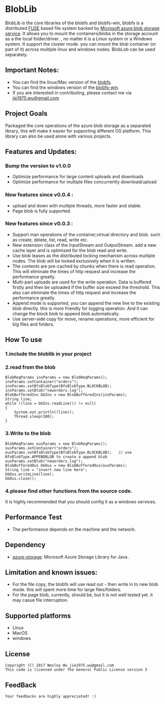 BlobLib
=====
BlobLib is the core libraries of the blobfs and blobfs-win, blobfs is a distributed [FUSE](http://fuse.sourceforge.net) based file system backed by [Microsoft azure blob storage service](https://azure.microsoft.com/en-us/services/storage/blobs/). It allows you to mount the containers/blobs in the storage account as a the local folder/driver. , no matter it is a Linux system or a Windows system. It support the cluster mode. you can mount the blob container (or part of it) across multiple linux and windows nodes. BlobLob can be used separately.

## Important Notes:
* You can find the linux/Mac version of the [blobfs](https://github.com/wesley1975/blobfs).
* You can find the windows version of the [blobfs-win](https://github.com/wesley1975/blobfs-win).
* If you are interested in contributing, please contact me via jie1975.wu@gmail.com

## Project Goals
Packaged the core operations of the azure blob storage as a separated library, this will make it easier for supporting different OS platform. This library can also be used alone with various projects.


## Features and Updates:

### Bump the version to v1.0.0

* Optimize performance for large content uploads and downloads
* Optimize performance for multiple files concurrently download/upload

### New features since v0.0.4 :

* upload and down with multiple threads, more faster and stable.
* Page blob is fully supported.

### New features since v0.0.3 :

* Support man operations of the container,virtual directory and blob. such as create, delete, list, read, write etc.
* New extension class of the InputStream and OutputStream. add a new cache layer and is optimized for the blob read and write.
* Use blob leases as the distributed locking mechanism across multiple nodes. The blob will be locked exclusively when it is written. 
* The contents are pre-cached by chunks when there is read operation. This will eliminate the times of http request and increase the performance greatly. 
* Multi-part uploads are used for the write operation. Data is buffered firstly and then be uploaded if the buffer size exceed the threshold. This also can eliminate the times of http request and increase the performance greatly. 
* Append mode is supported, you can append the new line to the existing blob directly. this is more friendly for logging operation. And it can change the block blob to append blob automatically.
* Use server-side copy for move, rename operations, more efficient for big files and folders.

## How To use
### 1.include the bloblib in your project

### 2.read from the blob
	BlobReqParams insParams = new BlobReqParams();
	insParams.setContainer("orders");
	insParams.setBfsBlobType(BfsBlobType.BLOCKBLOB);
	insParams.setBlob("neworders.log");
	BlobBufferedIns bbIns = new BlobBufferedIns(insParams);
	String line;
	while ((line = bbIns.readLine()) != null)
	{
		System.out.println((line));
		Thread.sleep(100);
	}
### 3.Write to the blob
	BlobReqParams ousParams = new BlobReqParams();
	ousParams.setContainer("orders");
	ousParams.setBfsBlobType(BfsBlobType.BLOCKBLOB);   // use BfsBlobType.APPENDBLOB to create a append blob
	ousParams.setBlob("neworders.log");
	BlobBufferedOus bbOus = new BlobBufferedOus(ousParams);
	String line = "insert new line here";
	bbOus.writeLine(line);
	bbOus.close();

### 4.please find other functions from the source code.
	
	
It is highly recommended that you should config it as a windows services.

## Performance Test
* The performance depends on the machine and the network. 

## Dependency
* [azure-storage](https://github.com/Azure/azure-storage-java): Microsoft Azure Storage Library for Java .

## Limitation and known issues:
* For the file copy, the blobfs will use read out - then write in to new blob mode. this will spent more time for large files/folders.
* For the page blob, currently, should be, but it is not well tested yet. it may casue file interruption. 

## Supported platforms
* Linux
* MacOS
* windows

## License
	Copyright (C) 2017 Wesley Wu jie1975.wu@gmail.com
	This code is licensed under The General Public License version 3
	
## FeedBack
	Your feedbacks are highly appreciated! :)
